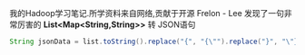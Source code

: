 我的Hadoop学习笔记.所学资料来自网络,贡献于开源
Frelon - Lee
发现了一句非常厉害的 **List<Map<String,String>>** 转 JSON语句

~~~java
String jsonData = list.toString().replace("{", "{\"").replace("}", "\"}").replace("=","\":\"").replace(", ", "\",\"").replace("}\",\"{", "},{");
~~~

